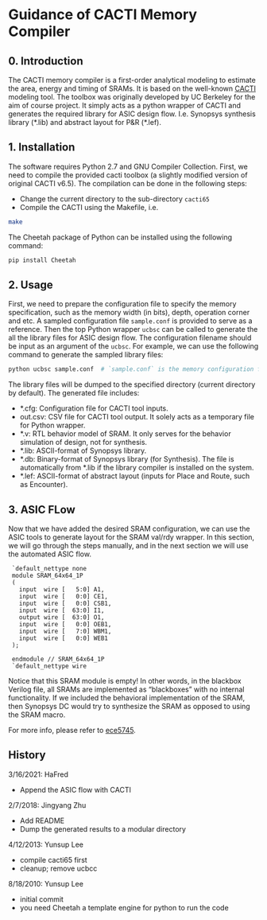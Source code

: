# Guidance of CACTI Memory Compiler

## 0. Introduction
The CACTI memory compiler is a first-order analytical modeling to estimate the 
area, energy and timing of SRAMs. It is based on the well-known [CACTI](http://www.hpl.hp.com/research/cacti/) 
modeling tool. 
The toolbox was originally developed by UC Berkeley for the aim of course
project. It simply acts as a python wrapper of CACTI and generates the required
library for ASIC design flow. I.e. Synopsys synthesis library (\*.lib) and 
abstract layout for P&R (\*.lef).

## 1. Installation
The software requires Python 2.7 and GNU Compiler Collection. First, we need 
to compile the provided cacti toolbox (a slightly modified version of original 
CACTI v6.5). The compilation can be done in the following steps:
- Change the current directory to the sub-directory `cacti65`
- Compile the CACTI using the Makefile, i.e.
```bash
make
```

The Cheetah package of Python can be installed using the following command:
```bash
pip install Cheetah
``` 

## 2. Usage
First, we need to prepare the configuration file to specify the memory 
specification, such as the memory width (in bits), depth, operation corner and 
etc. A sampled configuration file `sample.conf` is provided to serve as a 
reference. Then the top Python wrapper `ucbsc` can be called to generate the 
all the library files for ASIC design flow. The configuration filename should
be input as an argument of the `ucbsc`. For example, we can use the following
command to generate the sampled library files:
```bash
python ucbsc sample.conf  # `sample.conf` is the memory configuration file
```

The library files will be dumped to the specified directory (current directory
by default). The generated file includes:
- \*.cfg: Configuration file for CACTI tool inputs.
- out.csv: CSV file for CACTI tool output. It solely acts as a temporary file
 for Python wrapper.
- \*.v: RTL behavior model of SRAM. It only serves for the behavior 
 simulation of design, not for synthesis.
- \*.lib: ASCII-format of Synopsys library.
- \*.db: Binary-format of Synopsys library (for Synthesis). The file is 
 automatically from \*.lib if the library compiler is installed on the system.
- \*.lef: ASCII-format of abstract layout (inputs for Place and Route, such 
 as Encounter).   
 
## 3. ASIC FLow
Now that we have added the desired SRAM configuration, we can use the ASIC tools to generate layout for the SRAM val/rdy wrapper. In this section, we will go through the steps manually, and in the next section we will use the automated ASIC flow.
```
 `default_nettype none
 module SRAM_64x64_1P
 (
   input  wire [   5:0] A1,
   input  wire [   0:0] CE1,
   input  wire [   0:0] CSB1,
   input  wire [  63:0] I1,
   output wire [  63:0] O1,
   input  wire [   0:0] OEB1,
   input  wire [   7:0] WBM1,
   input  wire [   0:0] WEB1
 );

 endmodule // SRAM_64x64_1P
 `default_nettype wire
 ```
Notice that this SRAM module is empty! In other words, in the blackbox Verilog file, all SRAMs are implemented as “blackboxes” with no internal functionality. If we included the behavioral implementation of the SRAM, then Synopsys DC would try to synthesize the SRAM as opposed to using the SRAM macro.

For more info, please refer to [ece5745](https://cornell-ece5745.github.io/ece5745-tut8-sram/).

## History

3/16/2021: HaFred
 - Append the ASIC flow with CACTI

2/7/2018: Jingyang Zhu
  - Add README
  - Dump the generated results to a modular directory

4/12/2013: Yunsup Lee
  - compile cacti65 first
  - cleanup; remove ucbcc

8/18/2010: Yunsup Lee
  - initial commit
  - you need Cheetah a template engine for python to run the code
